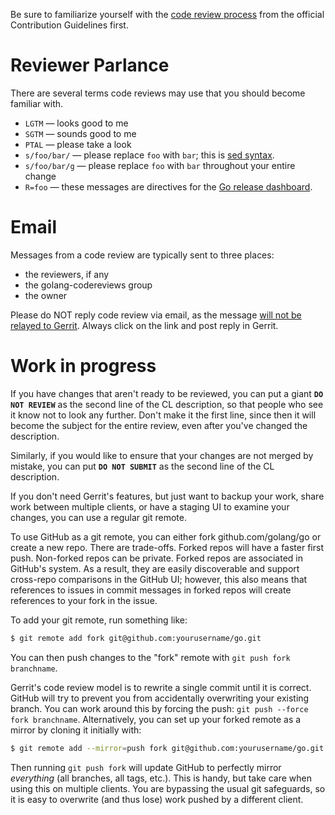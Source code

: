 Be sure to familiarize yourself with the [code review process](http://golang.org/doc/contribute.html#Code_review) from the official Contribution Guidelines first.

# Reviewer Parlance

There are several terms code reviews may use that you should become familiar with.

  * ` LGTM ` — looks good to me
  * ` SGTM ` — sounds good to me
  * ` PTAL ` — please take a look
  * ` s/foo/bar/ ` — please replace ` foo ` with ` bar `; this is [sed syntax](http://en.wikipedia.org/wiki/Sed#Usage).
  * ` s/foo/bar/g ` — please replace ` foo ` with ` bar ` throughout your entire change
  * `R=foo` — these messages are directives for the [Go release dashboard](https://swtch.com/godash/). 

# Email

Messages from a code review are typically sent to three places:
  * the reviewers, if any
  * the golang-codereviews group
  * the owner

Please do NOT reply code review via email, as the message [will not be relayed to Gerrit](https://code.google.com/p/gerrit/issues/detail?id=228). Always click on the link and post reply in Gerrit.

# Work in progress

If you have changes that aren't ready to be reviewed, you can put a giant **`DO NOT REVIEW`** as the second line of the CL description, so that people who see it know not to look any further. Don't make it the first line, since then it will become the subject for the entire review, even after you've changed the description.

Similarly, if you would like to ensure that your changes are not merged by mistake, you can put **`DO NOT SUBMIT`** as the second line of the CL description.

If you don't need Gerrit's features, but just want to backup your work, share work between multiple clients, or have a staging UI to examine your changes, you can use a regular git remote.

To use GitHub as a git remote, you can either fork github.com/golang/go or create a new repo. There are trade-offs. Forked repos will have a faster first push. Non-forked repos can be private. Forked repos are associated in GitHub's system. As a result, they are easily discoverable and support cross-repo comparisons in the GitHub UI; however, this also means that references to issues in commit messages in forked repos will create references to your fork in the issue.

To add your git remote, run something like:

```bash
$ git remote add fork git@github.com:yourusername/go.git
```

You can then push changes to the "fork" remote with `git push fork branchname`.

Gerrit's code review model is to rewrite a single commit until it is correct. GitHub will try to prevent you from accidentally overwriting your existing branch. You can work around this by forcing the push: `git push --force fork branchname`. Alternatively, you can set up your forked remote as a mirror by cloning it initially with:

```bash
$ git remote add --mirror=push fork git@github.com:yourusername/go.git
```

Then running `git push fork` will update GitHub to perfectly mirror *everything* (all branches, all tags, etc.). This is handy, but take care when using this on multiple clients. You are bypassing the usual git safeguards, so it is easy to overwrite (and thus lose) work pushed by a different client.